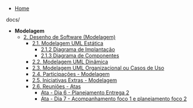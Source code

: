 <!-- docs/_sidebar.md -->

- [Home](/)
<!-- - [Projetos](/Projeto/Projeto.md) -->
docs/
- **Modelagem**
  - [2. Desenho de Software (Modelagem)](/Modelagem/2.Modelagem.md)
    - [2.1. Modelagem UML Estática](/Modelagem/2.1.ModelagemEstatica.md)
      - [2.1.2 Diagrama de Implantação](/Modelagem/2.1.2.DiagramaDeImplantação.md)
      - [2.1.3 Diagrama de Componentes](/Modelagem/2.1.3.DiagramaComponentes.md)
    - [2.2. Modelagem UML Dinâmica](/Modelagem/2.2.ModelagemDinamica.md)
    - [2.3. Modelagem UML Organizacional ou Casos de Uso](/Modelagem/2.3.ModelagemOrganizacionalCasosDeUso.md)
    - [2.4. Participações - Modelagem](/Modelagem/2.4.ParticipacoesModelagem.md)
    - [2.5. Iniciativas Extras - Modelagem](/Modelagem/2.5.IniciativasExtras.md)
    - [2.6. Reuniões - Atas](/Modelagem/Atas/ReunioesEAtas.md)
      - [Ata - Dia 6 - Planejamento Entrega 2](/Modelagem/Atas/Ata29042025.md)
      - [Ata - Dia 7 - Acompanhamento foco 1 e planejamento foco 2](/Modelagem/Atas/Ata03052025.md)
